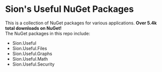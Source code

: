 # Sion's Useful NuGet Packages

This is a collection of NuGet packages for various applications. **Over 5.4k total downloads on NuGet!** <br>
The NuGet packages in this repo include:

- Sion.Useful
- Sion.Useful.Files
- Sion.Useful.Graphs
- Sion.Useful.Math
- Sion.Useful.Security
